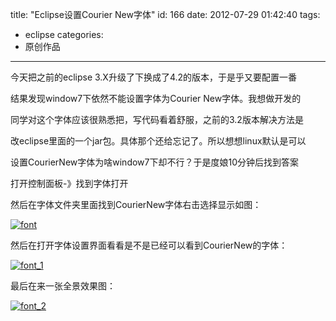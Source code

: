 title: "Eclipse设置Courier New字体"
id: 166
date: 2012-07-29 01:42:40
tags: 
- eclipse
categories: 
- 原创作品
---

今天把之前的eclipse 3.X升级了下换成了4.2的版本，于是乎又要配置一番

结果发现window7下依然不能设置字体为Courier New字体。我想做开发的

同学对这个字体应该很熟悉把，写代码看着舒服，之前的3.2版本解决方法是

改eclipse里面的一个jar包。具体那个还给忘记了。所以想想linux默认是可以

设置CourierNew字体为啥window7下却不行？于是度娘10分钟后找到答案

打开控制面板-》找到字体打开

然后在字体文件夹里面找到CourierNew字体右击选择显示如图：

[![](http://asset.creturn.com/asset/uploads/2012/07/font.jpg "font")](http://asset.creturn.com/asset/uploads/2012/07/font.jpg)

<!--more-->

然后在打开字体设置界面看看是不是已经可以看到CourierNew的字体：

[![](http://asset.creturn.com/asset/uploads/2012/07/font_1.jpg "font_1")](http://asset.creturn.com/asset/uploads/2012/07/font_1.jpg)

最后在来一张全景效果图：

[![](http://asset.creturn.com/asset/uploads/2012/07/font_2.jpg "font_2")](http://asset.creturn.com/asset/uploads/2012/07/font_2.jpg)
